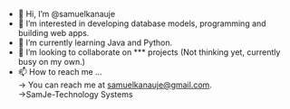 - 👋 Hi, I’m @samuelkanauje
- 👀 I’m interested in developing database models, programming and building web apps.
- 🌱 I’m currently learning Java and Python.
- 💞️ I’m looking to collaborate on *** projects (Not thinking yet, currently busy on my own.)
- 📫 How to reach me ...<br>
 -> You can reach me at samuelkanauje@gmail.com. <br>
 ->SamJe-Technology Systems<br>

<!---
samuelkanauje/samuelkanauje is a ✨ special ✨ repository because its `README.md` (this file) appears on your GitHub profile.
You can click the Preview link to take a look at your changes.
--->
